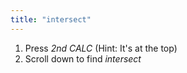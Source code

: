 ```yaml
---
title: "intersect"
---
```


1. Press *2nd CALC* (Hint: It's at the top)
2. Scroll down to find *intersect*
